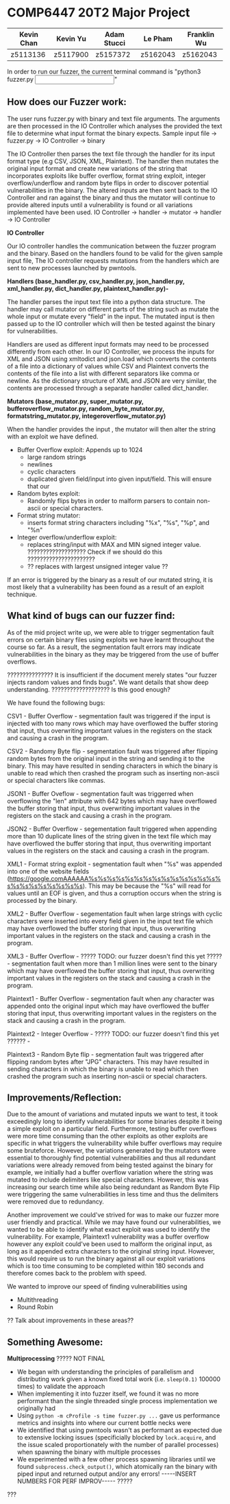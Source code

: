 # COMP6447 20T2 Major Project

| Kevin Chan | Kevin Yu | Adam Stucci | Le Pham  | Franklin Wu |
| ---------- | -------- | ----------- | -------- | ----------- |
| z5113136   | z5117900 | z5157372    | z5162043 | z5162043    |


In order to run our fuzzer, the current terminal command is "python3 fuzzer.py <binary file path> <input text file path>"

How does our Fuzzer work:
-------------------------------------------------------------------------------------------------------
The user runs fuzzer.py with binary and text file arguments. The arguments are then processed in the IO Controller which analyses the provided the text file to determine what input format the binary expects.
Sample input file -> fuzzer.py -> IO Controller ->  binary

The IO Controller then parses the text file through the handler for its input format type (e.g CSV, JSON, XML, Plaintext). The handler then mutates the original input format and create new variations of the string that incorporates exploits like buffer overflow, format string exploit, integer overflow/underflow and random byte flips in order to discover potential vulnerabilities in the binary. The altered inputs are then sent back to the IO Controller and ran against the binary and thus the mutator will continue to provide altered inputs until a vulnerability is found or all variations implemented have been used.
IO Controller -> handler -> mutator -> handler -> IO Controller

**IO Controller**

Our IO controller handles the communication between the fuzzer program and the binary.
 Based on the handlers found to be valid for the given sample input file,  The IO controller requests mutations from the handlers which are sent to new processes launched by pwntools.

**Handlers (base_handler.py, csv_handler.py, json_handler.py, xml_handler.py, dict_handler.py, plaintext_handler.py)-**

The handler parses the input text file into a python data structure. The handler may call mutator on different parts of the string such as mutate the whole input or mutate every "field" in the input. The mutated input is then passed up to the IO controller which will then be tested against the binary for vulnerabilities.

Handlers are used as different input formats may need to be processed differently from each other. In our IO Controller, we process the inputs for XML and JSON using xmltodict and json.load which converts the contents of a file into a dictionary of values while CSV and Plaintext converts the contents of the file into a list with different separators like comma or newline. As the dictionary structure of XML and JSON are very similar, the contents are processed through a separate handler called dict_handler.

**Mutators (base_mutator.py, super_mutator.py, bufferoverflow_mutator.py, random_byte_mutator.py, formatstring_mutator.py, integeroverflow_mutator.py)**

When the handler provides the input , the mutator will then alter the string with an exploit we have defined.

- Buffer Overflow exploit:
  Appends up to 1024
  - large random strings
  - newlines
  - cyclic characters
  - duplicated given field/input
  into given input/field. This will ensure that our
- Random bytes exploit:
  - Randomly flips bytes in order to malform parsers to contain non-ascii or special characters.
- Format string mutator:
  - inserts format string characters including "%x", "%s", "%p", and "%n"
- Integer overflow/underflow exploit:
  - replaces string/input with MAX and MIN signed integer value.
??????????????????? Check if we should do this ??????????????????????
  - ?? replaces with largest unsigned integer value ??

If an error is triggered by the binary as a result of our mutated string, it is most likely that a vulnerability has been found as a result of an exploit technique.




What kind of bugs can our fuzzer find:
-------------------------------------------------------------------------------------------------------
As of the mid project write up, we were able to trigger segmentation fault errors on certain binary files using exploits we have learnt throughout the course so far. As a result, the segmentation fault errors may indicate vulnerabilities in the binary as they may be triggered from the use of buffer overflows.


??????????????? It is insufficient if the document merely states "our fuzzer injects random values and finds bugs". We want details that show deep understanding. ??????????????????? Is this good enough?

We have found the following bugs:

CSV1 - Buffer Overflow - segmentation fault was triggered if the input is injected with too many rows which may have overflowed the buffer storing that input, thus overwriting important values in the registers on the stack and causing a crash in the program.

CSV2 - Randomy Byte flip - segmentation fault was triggered after flipping random bytes from the original input in the string and sending it to the binary. This may have resulted in sending characters in which the binary is unable to read which then crashed the program such as inserting non-ascii or special characters like commas.

JSON1 - Buffer Oveflow - segmentation fault was triggerred when overflowing the "len" attribute with 642 bytes which may have overflowed the buffer storing that input, thus overwriting important values in the registers on the stack and causing a crash in the program.

JSON2 -  Buffer Overflow - segementation fault triggered when appending more than 10 duplicate lines of the string given in the text file which may have overflowed the buffer storing that input, thus overwriting important values in the registers on the stack and causing a crash in the program.

XML1 - Format string exploit - segmentation fault when "%s" was appended into one of the website fields (https://google.comAAAAAA%s%s%s%s%s%s%s%s%s%s%s%s%s%s%s%s%s%s%s%s%s%s%s). This may be because the "%s" will read for values until an EOF is given, and thus a corruption occurs when the string is processed by the binary.

XML2 - Buffer Overflow - segementation fault when large strings with cyclic characters were inserted into every field given in the input text file which may have overflowed the buffer storing that input, thus overwriting important values in the registers on the stack and causing a crash in the program.

XML3 - Buffer Overflow - ????? TODO: our fuzzer doesn't find this yet ????? - segmentation fault when more than 1 million lines were sent to the binary which may have overflowed the buffer storing that input, thus overwriting important values in the registers on the stack and causing a crash in the program.

Plaintext1 - Buffer Overflow - segmentation fault when any character was appended onto the original input which may have overflowed the buffer storing that input, thus overwriting important values in the registers on the stack and causing a crash in the program.

Plaintext2 - Integer Overflow - ????? TODO: our fuzzer doesn't find this yet ?????? - 

Plaintext3 - Random Byte flip - segmentation fault was triggered after flipping random bytes after "JPG" characters. This may have resulted in sending characters in which the binary is unable to read which then crashed the program such as inserting non-ascii or special characters.

Improvements/Reflection:
-------------------------------------------------------------------------------------------------------
Due to the amount of variations and mutated inputs we want to test, it took exceedingly long to identify vulnerabilities for some binaries despite it being a simple exploit on a particular field. Furthermore, testing buffer overflows were more time consuming than the other exploits as other exploits are specific in what triggers the vulnerability while buffer overflows may require some bruteforce. However, the variations generated by the mutators were essential to thoroughly find potential vulnerabilities and thus all redundant variations were already removed from being tested against the binary for example, we initially had a buffer overflow variation where the string was mutated to include delimiters like special characters. However, this was increasing our search time while also being redundant as Random Byte Flip were triggering the same vulnerabilities in less time and thus the delimiters were removed due to redundancy.

Another improvement we could've strived for was to make our fuzzer more user friendly and practical. While we may have found our vulnerabilities, we wanted to be able to identify what exact exploit was used to identify the vulnerability. For example, Plaintext1 vulnerability was a buffer overflow however any exploit could've been used to malform the original input, as long as it appended extra characters to the original string input. However, this would require us to run the binary against all our exploit variations which is too time consuming to be completed within 180 seconds and therefore comes back to the problem with speed.

We wanted to improve our speed of finding vulnerabilities using
- Multithreading
- Round Robin

?? Talk about improvements in these areas??

Something Awesome:
-------------------------------------------------------------------------------------------------------

**Multiprocessing**
????? NOT FINAL 
- We began with understanding the principles of parallelism and distributing work given a known fixed total work (i.e. `sleep(0.1)` 100000 times) to validate the approach
- When implementing it into fuzzer itself, we found it was no more performant than the single threaded single process implementation we originally had
- Using `python -m cProfile -s time fuzzer.py ...` gave us performance metrics and insights into where our current bottle necks were
- We identified that using pwntools wasn't as performant as expected due to extensive locking issues (specificially blocked by `lock.acquire`, and the issue scaled proportionately with the number of parallel processes) when spawning the binary with multiple processes
- We experimented with a few other process spawning libraries until we found `subprocess.check_output()`, which atomically ran the binary with piped input and returned output and/or any errors!
-----INSERT NUMBERS FOR PERF IMPROV-----
?????

???
